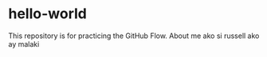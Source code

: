 # hello-world
This repository is for practicing the GitHub Flow.
About me
ako si russell ako ay malaki
